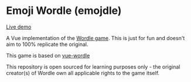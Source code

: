 # Emoji Wordle (emojdle)

[Live demo](https://sharp-tereshkova-05daae.netlify.app/)

A Vue implementation of the [Wordle game](https://www.powerlanguage.co.uk/wordle/). This is just for fun and doesn't aim to 100% replicate the original.

This game is based on [vue-wordle](https://github.com/yyx990803/vue-wordle)

This repository is open sourced for learning purposes only - the original creator(s) of Wordle own all applicable rights to the game itself.
